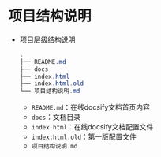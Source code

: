 # 项目结构说明

- 项目层级结构说明

  ```java
  .
  ├── README.md
  ├── docs
  ├── index.html
  ├── index.html.old
  └── 项目结构说明.md
  ```

  - `README.md`：在线docsify文档首页内容
  - `docs`：文档目录
  - `index.html`：在线docsify文档配置文件
  - `index.html.old`：第一版配置文件
  - `项目结构说明.md`